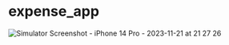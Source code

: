 # expense_app

![Simulator Screenshot - iPhone 14 Pro - 2023-11-21 at 21 27 26](https://github.com/aydnlramazan/expense_app/assets/106530954/75e4ff64-ff5e-40a4-9af2-96d3dc4453b0)
